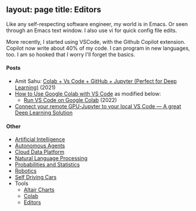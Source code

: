 layout: page
title: Editors
---

Like any self-respecting software engineer, my world is in Emacs. Or seen through an Emacs text window. I also use vi for quick config file edits.

More recently, I started using VSCode, with the Github Copilot extension. Copilot now write about 40% of my code. I can program in new languages, too. I am so hooked that I worry I'll forget the basics.

#### Posts
*  Amit Sahu: [Colab + Vs Code + GitHub + Jupyter (Perfect for Deep Learning)](https://medium.com/analytics-vidhya/colab-vs-code-github-jupyter-perfect-for-deep-learning-2b257ae94d01) (2021)
* [How to Use Google Colab with VS Code](https://www.freecodecamp.org/news/how-to-use-google-colab-with-vs-code/) as modified below:
  * [Run VS Code on Google Colab](https://www.youtube.com/watch?v=RMCRwjnv2MI) (2022)
* [Connect your remote GPU-Jupyter to your local VS Code — A great Deep Learning Solution](https://cschranz.medium.com/connect-vs-code-to-your-remote-gpu-jupyter-instance-58b86a195d9e)

#### Other
* [Artificial Intelligence](artificial_intelligence.md)
* [Autonomous Agents](autonomous_agents.md)
* [Cloud Data Platform](cloud_data_platform.md)
* [Natural Language Processing](natural_language_processing.md)
* [Probabilities and Statistics](probabilities_and_statistics.md)
* [Robotics](robotics.md)
* [Self Driving Cars](self_driving_cars.md)
* Tools
  * [Altair Charts](altair.md)
  * [Colab](colab.md)
  * [Editors](editors.md)
